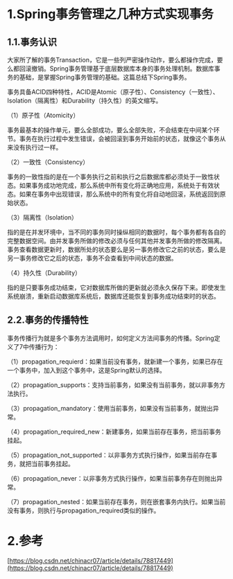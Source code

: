 # 1.Spring事务管理之几种方式实现事务

## 1.1.事务认识

大家所了解的事务Transaction，它是一些列严密操作动作，要么都操作完成，要么都回滚撤销。Spring事务管理基于底层数据库本身的事务处理机制。数据库事务的基础，是掌握Spring事务管理的基础。这篇总结下Spring事务。

事务具备ACID四种特性，ACID是Atomic（原子性）、Consistency（一致性）、Isolation（隔离性）和Durability（持久性）的英文缩写。

（1）原子性（Atomicity）

事务最基本的操作单元，要么全部成功，要么全部失败，不会结束在中间某个环节。事务在执行过程中发生错误，会被回滚到事务开始前的状态，就像这个事务从来没有执行过一样。

（2）一致性（Consistency）

事务的一致性指的是在一个事务执行之前和执行之后数据库都必须处于一致性状态。如果事务成功地完成，那么系统中所有变化将正确地应用，系统处于有效状态。如果在事务中出现错误，那么系统中的所有变化将自动地回滚，系统返回到原始状态。

（3）隔离性（Isolation）

指的是在并发环境中，当不同的事务同时操纵相同的数据时，每个事务都有各自的完整数据空间。由并发事务所做的修改必须与任何其他并发事务所做的修改隔离。事务查看数据更新时，数据所处的状态要么是另一事务修改它之前的状态，要么是另一事务修改它之后的状态，事务不会查看到中间状态的数据。

（4）持久性（Durability）

指的是只要事务成功结束，它对数据库所做的更新就必须永久保存下来。即使发生系统崩溃，重新启动数据库系统后，数据库还能恢复到事务成功结束时的状态。

## 2.2.事务的传播特性

事务传播行为就是多个事务方法调用时，如何定义方法间事务的传播。Spring定义了7中传播行为：

（1）propagation\_requierd：如果当前没有事务，就新建一个事务，如果已存在一个事务中，加入到这个事务中，这是Spring默认的选择。

（2）propagation\_supports：支持当前事务，如果没有当前事务，就以非事务方法执行。

（3）propagation\_mandatory：使用当前事务，如果没有当前事务，就抛出异常。

（4）propagation\_required\_new：新建事务，如果当前存在事务，把当前事务挂起。

（5）propagation\_not\_supported：以非事务方式执行操作，如果当前存在事务，就把当前事务挂起。

（6）propagation\_never：以非事务方式执行操作，如果当前事务存在则抛出异常。

（7）propagation\_nested：如果当前存在事务，则在嵌套事务内执行。如果当前没有事务，则执行与propagation\_required类似的操作。



# 2.参考

[https://blog.csdn.net/chinacr07/article/details/78817449](https://blog.csdn.net/chinacr07/article/details/78817449)

